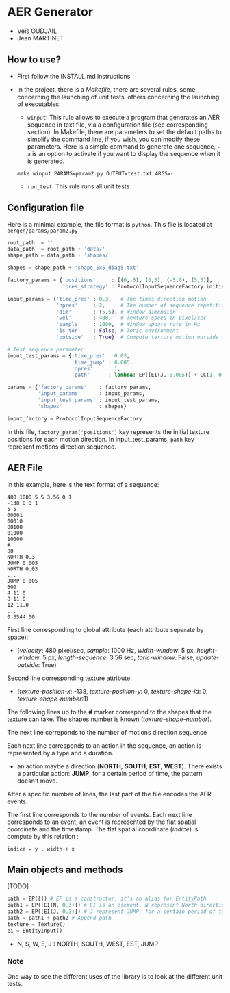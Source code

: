 # AER Generator

- Veïs OUDJAIL
- Jean MARTINET

## How to use?
- First	follow the INSTALL.md instructions

- In the project, there is a _Makefile_, there are several rules, some concerning the launching of unit tests, others concerning the launching of executables:

   - `winput`: This rule allows to execute a program that generates an AER sequence in text file, via a configuration file (see corresponding section). In Makefile, there are parameters to set the default paths to simplify the command line, if you wish, you can modify these parameters. Here is a simple command to generate one sequence, `-a` is an option to activate if you want to display the sequence when it is generated.

   ```
   make winput PARAMS=param2.py OUTPUT=test.txt ARGS=-
   ``` 
   - `run_test`: This rule runs all unit tests

## 

## Configuration file
Here is a minimal example, the file format is `python`. This file is located at `aergen/params/param2.py`
```python
root_path  = ''
data_path  = root_path + 'data/'
shape_path = data_path + 'shapes/'

shapes = shape_path + 'shape_5x5_diag5.txt'

factory_params = {'positions'     : [(0,-5), (0,5), (-5,0), (5,0)],
                  'pres_strategy' : ProtocolInputSequenceFactory.initializer_consecutive_input_sequence}

input_params = {'time_pres' : 0.3,   # The times direction motion
                'npres'     : 2,     # The number of sequence repetitions
                'dim'       : (5,5), # Window dimension
                'vel'       : 480,   # Texture speed in pixel/sec
                'sample'    : 1000,  # Window update rate in Hz 
                'is_tor'    : False, # Toric environment 
                'outside'   : True}  # Compute texture motion outside the window

# Test sequence parameter
input_test_params = {'time_pres' : 0.03, 
                     'time_jump' : 0.005,
                     'npres'     : 1,
                     'path'      : lambda: EP([EI(J, 0.005)] + CC(1, 0.03).inject(0.03, lambda: [EI(J, 0.005)]))}

params = {'factory_params'    : factory_params,
          'input_params'      : input_params,
          'input_test_params' : input_test_params,
          'shapes'            : shapes}

input_factory = ProtocolInputSequenceFactory
```

In this file, `factory_param['positions']` key represents the initial texture positions for each motion direction. 
In input_test_params, `path` key represent motions direction sequence.

## AER File
In this example, here is the text format of a sequence:
```
480 1000 5 5 3.56 0 1
-138 0 0 1
5 5
00001
00010
00100
01000
10000
#
80
NORTH 0.3
JUMP 0.005
NORTH 0.03
...
JUMP 0.005
600
4 11.0
8 11.0
12 11.0
...
0 3544.00
```
First line corresponding to global attribute (each attribute separate by space):
- (_velocity_: 480 pixel/sec, _sample_: 1000 Hz, _width-window_: 5 px,  _height-window_: 5 px, _length-sequence_: 3.56 sec, _toric-window_: False, _update-outside_: True)

Second line corresponding texture attribute:
- (_texture-position-x_: -138, _texture-position-y_: 0, _texture-shape-id_: 0, _texture-shape-number_:1)

The following lines up to the __#__ marker correspond to the shapes that the texture can take. The shapes number is known (_texture-shape-number_).

The next line correponds to the number of motions direction sequence

Each next line corresponds to an action in the sequence, an action is represented by a type and a duration.
- an action maybe a direction (__NORTH__, __SOUTH__, __EST__, __WEST__). There exists a particular action: __JUMP__, for a certain period of time, the pattern doesn't move.

After a specific number of lines, the last part of the file encodes the AER events.

The first line corresponds to the number of events.
Each next line corresponds to an event, an event is represented by the flat spatial coordinate and the timestamp. The flat spatial coordinate (_indice_) is compute by this relation :

    indice = y . width + x 

## Main objects and methods

[TODO]
```python
path = EP([]) # EP is a constructor, it's an alias for EntityPath
path1 = EP([EI(N, 0.3)]) # EI is an element, N represent North direction and 0.3 is times direction motion in second. 
path2 = EP([EI(J, 0.3)]) # J represent JUMP, for a certain period of time, the pattern doesn't move. 
path = path1 + path2 # Append path
texture = Texture()
ei = EntityInput()
``` 
- N, S, W, E, J : NORTH, SOUTH, WEST, EST, JUMP

### Note
One way to see the different uses of the library is to look at the different unit tests.
